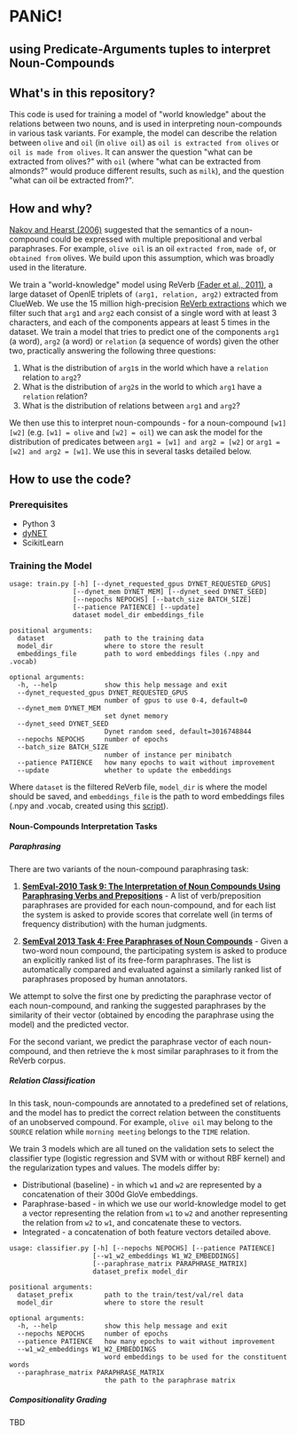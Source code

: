 # **PANiC!**
## using **P**redicate-**A**rguments tuples to interpret **N**oun-**C**ompounds

## What's in this repository?

This code is used for training a model of "world knowledge" about the relations between two nouns, 
and is used in interpreting noun-compounds in various task variants. 
For example, the model can describe the relation between `olive` and `oil` (in `olive oil`) as 
`oil is extracted from olives` or `oil is made from olives`. 
It can answer the question "what can be extracted from olives?" with `oil` 
(where "what can be extracted from almonds?" would produce different results, such as `milk`), 
and the question "what can oil be extracted from?".

## How and why?

[Nakov and Hearst (2006)](https://link.springer.com/chapter/10.1007/11861461_25) suggested that the semantics of a noun-compound 
could be expressed with multiple prepositional and verbal paraphrases. 
For example, `olive oil` is an oil `extracted from`, `made of`, or `obtained from` olives. 
We build upon this assumption, which was broadly used in the literature. 

We train a "world-knowledge" model using ReVerb [(Fader et al., 2011)](http://reverb.cs.washington.edu/emnlp11.pdf), 
a large dataset of OpenIE triplets of `(arg1, relation, arg2)` extracted from ClueWeb. 
We use the 15 million high-precision [ReVerb extractions](http://reverb.cs.washington.edu/reverb_clueweb_tuples-1.1.txt.gz) 
which we filter such that `arg1` and `arg2` each consist of a single word with at least 3 characters, 
and each of the components appears at least 5 times in the dataset. 
We train a model that tries to predict one of the components 
`arg1` (a word), `arg2` (a word) or `relation` (a sequence of words) given the other two,
 practically answering the following three questions:

1. What is the distribution of `arg1`s in the world which have a `relation` relation to `arg2`?
2. What is the distribution of `arg2`s in the world to which `arg1` have a `relation` relation?
3. What is the distribution of relations between `arg1` and `arg2`?

We then use this to interpret noun-compounds - for a noun-compound `[w1] [w2]` 
(e.g. `[w1] = olive` and `[w2] = oil`) we can ask the model for the distribution of 
predicates between `arg1 = [w1] and arg2 = [w2]` or `arg1 = [w2] and arg2 = [w1]`. 
We use this in several tasks detailed below.

## How to use the code?

### Prerequisites

- Python 3
- [dyNET](https://dynet.readthedocs.io)
- ScikitLearn

### Training the Model

```
usage: train.py [-h] [--dynet_requested_gpus DYNET_REQUESTED_GPUS]
                [--dynet_mem DYNET_MEM] [--dynet_seed DYNET_SEED]
                [--nepochs NEPOCHS] [--batch_size BATCH_SIZE]
                [--patience PATIENCE] [--update]
                dataset model_dir embeddings_file

positional arguments:
  dataset               path to the training data
  model_dir             where to store the result
  embeddings_file       path to word embeddings files (.npy and .vocab)

optional arguments:
  -h, --help            show this help message and exit
  --dynet_requested_gpus DYNET_REQUESTED_GPUS
                        number of gpus to use 0-4, default=0
  --dynet_mem DYNET_MEM
                        set dynet memory
  --dynet_seed DYNET_SEED
                        Dynet random seed, default=3016748844
  --nepochs NEPOCHS     number of epochs
  --batch_size BATCH_SIZE
                        number of instance per minibatch
  --patience PATIENCE   how many epochs to wait without improvement
  --update              whether to update the embeddings
```

Where `dataset` is the filtered ReVerb file, 
`model_dir` is where the model should be saved, and `embeddings_file` is the path to word embeddings files 
(.npy and .vocab, created using this [script](https://github.com/vered1986/PythonUtils/blob/master/word_embeddings/format_convertion/convert_text_embeddings_to_binary.py)).

#### Noun-Compounds Interpretation Tasks

##### Paraphrasing

There are two variants of the noun-compound paraphrasing task:

1. **[SemEval-2010 Task 9: The Interpretation of Noun Compounds Using Paraphrasing Verbs and Prepositions](http://semeval2.fbk.eu)** -
A list of verb/preposition paraphrases are provided for each noun-compound, and for each list the system is asked to provide scores 
that correlate well (in terms of frequency distribution) with the human judgments.

2. **[SemEval 2013 Task 4: Free Paraphrases of Noun Compounds](https://www.cs.york.ac.uk/semeval-2013/task4/index.php)** - 
Given a two-word noun compound, the participating system is asked to produce 
an explicitly ranked list of its free-form paraphrases. The list is automatically compared and evaluated against a similarly ranked list 
of paraphrases proposed by human annotators.

We attempt to solve the first one by predicting the paraphrase vector of each noun-compound, 
and ranking the suggested paraphrases by the similarity of their vector (obtained by encoding the paraphrase using the model) 
and the predicted vector. 

For the second variant, we predict the paraphrase vector of each noun-compound, 
and then retrieve the `k` most similar paraphrases to it from the ReVerb corpus. 


##### Relation Classification

In this task, noun-compounds are annotated to a predefined set of relations, and the model has to predict the correct 
relation between the constituents of an unobserved compound. For example, `olive oil` may belong to the `SOURCE` relation 
while `morning meeting` belongs to the `TIME` relation. 

We train 3 models which are all tuned on the validation sets 
to select the classifier type (logistic regression and SVM with or without RBF kernel) 
and the regularization types and values. The models differ by:

* Distributional (baseline) - in which `w1` and `w2` are represented by a concatenation of their 300d GloVe embeddings.
* Paraphrase-based - in which we use our world-knowledge model to get a vector representing the relation from `w1` to `w2` and another representing the relation from `w2` to `w1`, and concatenate these to vectors.
* Integrated - a concatenation of both feature vectors detailed above.  

```
usage: classifier.py [-h] [--nepochs NEPOCHS] [--patience PATIENCE]
                     [--w1_w2_embeddings W1_W2_EMBEDDINGS]
                     [--paraphrase_matrix PARAPHRASE_MATRIX]
                     dataset_prefix model_dir

positional arguments:
  dataset_prefix        path to the train/test/val/rel data
  model_dir             where to store the result

optional arguments:
  -h, --help            show this help message and exit
  --nepochs NEPOCHS     number of epochs
  --patience PATIENCE   how many epochs to wait without improvement
  --w1_w2_embeddings W1_W2_EMBEDDINGS
                        word embeddings to be used for the constituent words
  --paraphrase_matrix PARAPHRASE_MATRIX
                        the path to the paraphrase matrix

```


##### Compositionality Grading

TBD